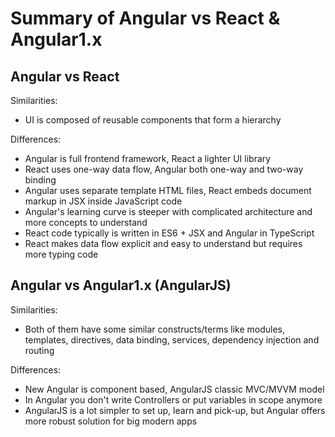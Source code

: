 # Summary of Angular vs React & Angular1.x

## Angular vs React

Similarities:
- UI is composed of reusable components that form a hierarchy

Differences:
- Angular is full frontend framework, React a lighter UI library
- React uses one-way data flow, Angular both one-way and two-way binding
- Angular uses separate template HTML files, React embeds document markup in JSX inside JavaScript code
- Angular's learning curve is steeper with complicated architecture and more concepts to understand
- React code typically is written in ES6 + JSX and Angular in TypeScript
- React makes data flow explicit and easy to understand but requires more typing code

## Angular vs Angular1.x (AngularJS)

Similarities:
- Both of them have some similar constructs/terms like modules, templates, directives, data binding, services, dependency injection and routing

Differences:
- New Angular is component based, AngularJS classic MVC/MVVM model
- In Angular you don't write Controllers or put variables in scope anymore
- AngularJS is a lot simpler to set up, learn and pick-up, but Angular offers more robust solution for big modern apps